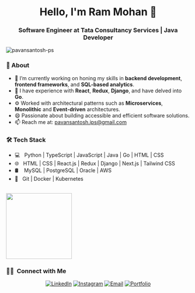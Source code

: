 <h1 align="center"> Hello, I'm Ram Mohan 👋 </h1>
<h3 align="center">Software Engineer at Tata Consultancy Services | Java Developer</h3>

<p align="left"> <img src="https://komarev.com/ghpvc/?username=pavansantosh-ps&label=Profile%20views&color=0e75b6&style=flat" alt="pavansantosh-ps" /> </p>

### 🤔 About
- 🌱 I’m currently working on honing my skills in **backend development**, **frontend frameworks**, and **SQL-based analytics**.
- 🤝 I have experience with **React**, **Redux**, **Django**, and have delved into **Go**.
- ⚙️ Worked with architectural patterns such as **Microservices**, **Monolithic** and **Event-driven** architectures.
- 😄 Passionate about building accessible and efficient software solutions.
- 📫 Reach me at: [pavansantosh.ips@gmail.com](mailto:pavansantosh.ips@gmail.com)

<h3>🛠 Tech Stack</h3>

- 💻 &nbsp; Python | TypeScript | JavaScript | Java | Go | HTML | CSS
- 🌐 &nbsp; HTML | CSS | React.js | Redux | Django | Next.js | Tailwind CSS
- 🛢 &nbsp;&nbsp; MySQL | PostgreSQL | Oracle | AWS
- 🔧 &nbsp; Git | Docker | Kubernetes

<br>

<a href="https://github.com/pavansantosh-ps">
  <!-- <img height="180em" src="https://github-readme-stats.vercel.app/api?username=pavansantosh-ps&theme=buefy&show_icons=true" /> -->
  <img height="180em" src="https://github-readme-stats.vercel.app/api/top-langs/?username=pavansantosh-ps&theme=buefy&layout=compact" />
</a>

<br/>

<h3> 🤝🏻 &nbsp;Connect with Me </h3>

<p align="center">
<a href="https://www.linkedin.com/in/pavan-santosh/"><img alt="LinkedIn" src="https://img.shields.io/badge/LinkedIn-0077B5?style=for-the-badge&logo=linkedin&logoColor=white"></a>
<a href="https://www.instagram.com/pavann_santosh/"><img alt="Instagram" src="https://img.shields.io/badge/Instagram-E4405F?style=for-the-badge&logo=instagram&logoColor=white"></a>
<a href="mailto:pavansantosh.ips@gmail.com"><img alt="Email" src="https://img.shields.io/badge/Gmail-D14836?style=for-the-badge&logo=gmail&logoColor=white"></a>
<a href="https://pavansantosh-ps.vercel.app/"><img alt="Portfolio" src="https://img.shields.io/badge/website-000000?style=for-the-badge&logo=vercel&logoColor=white"></a>
</p>
